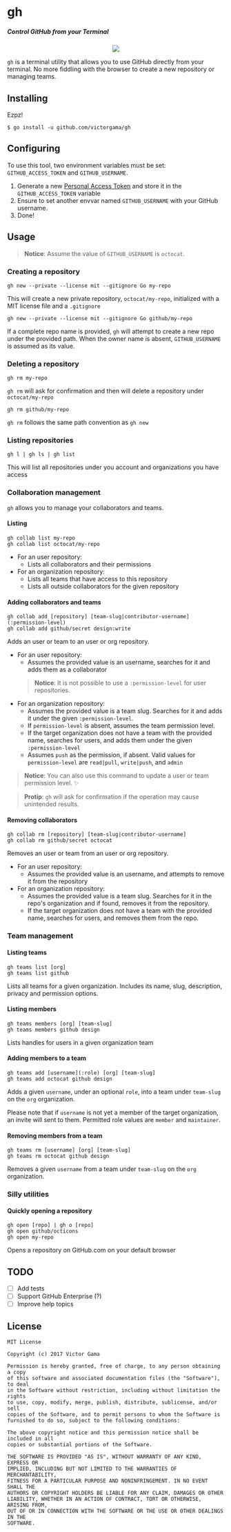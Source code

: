# gh
##### Control GitHub from your Terminal

<center>
<img src="https://i.imgur.com/CrakE9o.png" />
</center>

`gh` is a terminal utility that allows you to use GitHub directly from your terminal.
No more fiddling with the browser to create a new repository or managing teams.

## Installing
Ezpz!
```
$ go install -u github.com/victorgama/gh
```

## Configuring
To use this tool, two environment variables must be set: `GITHUB_ACCESS_TOKEN` and `GITHUB_USERNAME`.

1. Generate a new [Personal Access Token](https://github.com/settings/tokens) and store it in the `GITHUB_ACCESS_TOKEN` variable
2. Ensure to set another envvar named `GITHUB_USERNAME` with your GitHub username.
3. Done!


## Usage

> **Notice**: Assume the value of `GITHUB_USERNAME` is `octocat`.

### Creating a repository
```
gh new --private --license mit --gitignore Go my-repo
```

This will create a new private repository, `octocat/my-repo`, initialized with a MIT license file and a `.gitignore`

```
gh new --private --license mit --gitignore Go github/my-repo
```

If a complete repo name is provided, `gh` will attempt to create a new repo under the provided path. When the owner name is absent, `GITHUB_USERNAME` is assumed as its value.

### Deleting a repository
```
gh rm my-repo
```

`gh rm` will ask for confirmation and then will delete a repository under `octocat/my-repo`

```
gh rm github/my-repo
```

`gh rm` follows the same path convention as `gh new`

### Listing repositories
```
gh l | gh ls | gh list
```

This will list all repositories under you account and organizations you have access

### Collaboration management

`gh` allows you to manage your collaborators and teams.

#### Listing
```
gh collab list my-repo
gh collab list octocat/my-repo
```

- For an user repository:
    - Lists all collaborators and their permissions
- For an organization repository:
    - Lists all teams that have access to this repository
    - Lists all outside collaborators for the given repository

#### Adding collaborators and teams
```
gh collab add [repository] [team-slug|contributor-username](:permission-level)
gh collab add github/secret design:write
```
Adds an user or team to an user or org repository.

- For an user repository:
    - Assumes the provided value is an username, searches for it and adds them as a collaborator
    > **Notice**: It is not possible to use a `:permission-level` for user repositories.
- For an organization repository:
    - Assumes the provided value is a team slug. Searches for it and adds it under the given `:permission-level`.
    - If `permission-level` is absent, assumes the team permission level.
    - If the target organization does not have a team with the provided name, searches for users, and adds them under the given `:permission-level`
    - Assumes `push` as the permission, if absent.
Valid values for `permission-level` are `read|pull`, `write|push`, and `admin`

> **Notice**: You can also use this command to update a user or team permission level. ✨

> **Protip**: `gh` will ask for confirmation if the operation may cause unintended results.

#### Removing collaborators
```
gh collab rm [repository] [team-slug|contributor-username]
gh collab rm github/secret octocat
```
Removes an user or team from an user or org repository.

- For an user repository:
    - Assumes the provided value is an username, and attempts to remove it from the repository
- For an organization repository:
    - Assumes the provided value is a team slug. Searches for it in the repo's organization and if found, removes it from the repository.
    - If the target organization does not have a team with the provided name, searches for users, and removes them from the repo.

### Team management

#### Listing teams
```
gh teams list [org]
gh teams list github
```
Lists all teams for a given organization. Includes its name, slug, description, privacy and permission options.

#### Listing members
```
gh teams members [org] [team-slug]
gh teams members github design
```
Lists handles for users in a given organization team

#### Adding members to a team
```
gh teams add [username](:role) [org] [team-slug]
gh teams add octocat github design
```
Adds a given `username`, under an optional `role`, into a team under `team-slug` on the `org` organization.

Please note that if `username` is not yet a member of the target organization, an invite will sent to them.
Permitted role values are `member` and `maintainer`.

#### Removing members from a team
```
gh teams rm [username] [org] [team-slug]
gh teams rm octocat github design
```
Removes a given `username` from a team under `team-slug` on the `org` organization.

### Silly utilities

#### Quickly opening a repository
```
gh open [repo] | gh o [repo]
gh open github/octicons
gh open my-repo
```

Opens a repository on GitHub.com on your default browser

## TODO
- [ ] Add tests
- [ ] Support GitHub Enterprise (?)
- [ ] Improve help topics

## License
```
MIT License

Copyright (c) 2017 Victor Gama

Permission is hereby granted, free of charge, to any person obtaining a copy
of this software and associated documentation files (the "Software"), to deal
in the Software without restriction, including without limitation the rights
to use, copy, modify, merge, publish, distribute, sublicense, and/or sell
copies of the Software, and to permit persons to whom the Software is
furnished to do so, subject to the following conditions:

The above copyright notice and this permission notice shall be included in all
copies or substantial portions of the Software.

THE SOFTWARE IS PROVIDED "AS IS", WITHOUT WARRANTY OF ANY KIND, EXPRESS OR
IMPLIED, INCLUDING BUT NOT LIMITED TO THE WARRANTIES OF MERCHANTABILITY,
FITNESS FOR A PARTICULAR PURPOSE AND NONINFRINGEMENT. IN NO EVENT SHALL THE
AUTHORS OR COPYRIGHT HOLDERS BE LIABLE FOR ANY CLAIM, DAMAGES OR OTHER
LIABILITY, WHETHER IN AN ACTION OF CONTRACT, TORT OR OTHERWISE, ARISING FROM,
OUT OF OR IN CONNECTION WITH THE SOFTWARE OR THE USE OR OTHER DEALINGS IN THE
SOFTWARE.
```
